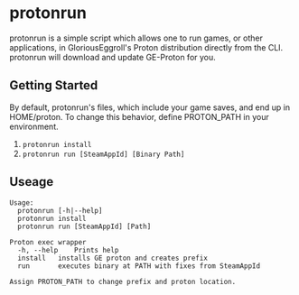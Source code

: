 # protonrun
protonrun is a simple script which allows one to run games, or other applications, in GloriousEggroll's Proton distribution directly from the CLI. protonrun will download and update GE-Proton for you.

## Getting Started
By default, protonrun's files, which include your game saves, and end up in HOME/proton. To change this behavior, define PROTON\_PATH in your environment. 

1. `protonrun install`
2. `protonrun run [SteamAppId] [Binary Path]`

## Useage
```
Usage: 
  protonrun [-h|--help]
  protonrun install
  protonrun run [SteamAppId] [Path]

Proton exec wrapper
  -h, --help	Prints help
  install	installs GE proton and creates prefix
  run		executes binary at PATH with fixes from SteamAppId

Assign PROTON_PATH to change prefix and proton location.
```
